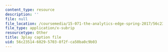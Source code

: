```yaml
---
content_type: resource
description: ''
file: null
file_location: /coursemedia/15-071-the-analytics-edge-spring-2017/56c23514602957038f2fca50ba0c9b03_WIKsL9tPoAE.vtt
file_type: application/x-subrip
resourcetype: Other
title: 3play caption file
uid: 56c23514-6029-5703-8f2f-ca50ba0c9b03
---
```

